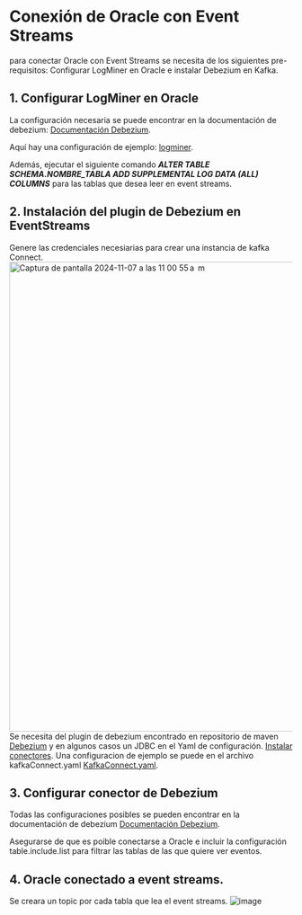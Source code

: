# Conexión de Oracle con Event Streams 
para conectar Oracle con Event Streams se necesita de los siguientes pre-requisitos: Configurar LogMiner en Oracle e instalar Debezium en Kafka. 
## 1. Configurar LogMiner en Oracle 
La configuración necesaria se puede encontrar en la documentación de debezium: [Documentación Debezium](https://debezium.io/documentation/reference/stable/connectors/oracle.html#setting-up-oracle).

Aquí hay una configuración de ejemplo: [logminer](logMiner.sql).

Además, ejecutar el siguiente comando ***ALTER TABLE SCHEMA.NOMBRE_TABLA ADD SUPPLEMENTAL LOG DATA (ALL) COLUMNS*** para las tablas que desea leer en event streams.

## 2. Instalación del plugin de Debezium en EventStreams
Genere las credenciales necesiarias para crear una instancia de kafka Connect.
<img width="836" alt="Captura de pantalla 2024-11-07 a las 11 00 55 a  m" src="https://github.com/user-attachments/assets/b7c79674-b4ef-4d4f-a9b8-70b7f9ef59fc">
Se necesita del plugin de debezium encontrado en repositorio de maven [Debezium](https://repo1.maven.org/maven2/io/debezium/debezium-connector-oracle/) y en algunos casos un JDBC en el Yaml de configuración. [Instalar conectores](https://ibm.github.io/event-automation/es/connecting/setting-up-connectors/). 
Una configuracion de ejemplo se puede en el archivo kafkaConnect.yaml
[KafkaConnect.yaml](KafkaConnect.yaml).

## 3. Configurar conector de Debezium         
Todas las configuraciones posibles se pueden encontrar en la documentación de debezium [Documentación Debezium](https://debezium.io/documentation/reference/stable/connectors/oracle.html#setting-up-oracle).

Asegurarse de que es poible conectarse a Oracle e incluir la configuración table.include.list para filtrar las tablas de las que quiere ver eventos.

## 4. Oracle conectado a event streams. 
Se creara un topic por cada tabla que lea el event streams. 
![image](https://github.com/user-attachments/assets/6a083183-a16a-4607-8dea-18b9d70899e4)

